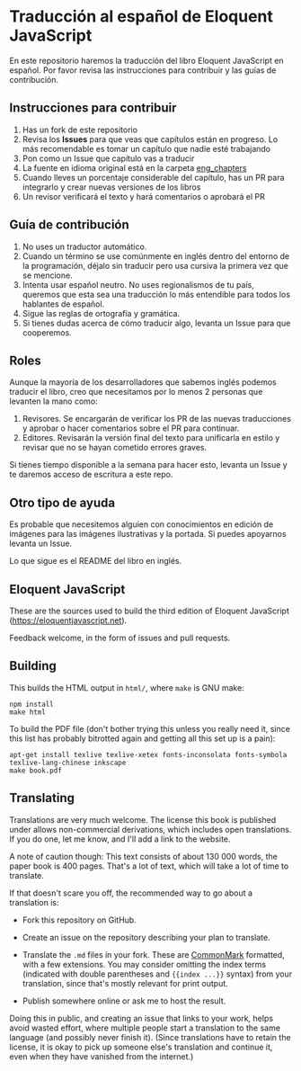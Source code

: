 # Traducción al español de Eloquent JavaScript

En este repositorio haremos la traducción del libro Eloquent JavaScript en español.
Por favor revisa las instrucciones para contribuir y las guías de contribución.

## Instrucciones para contribuir

1. Has un fork de este repositorio
2. Revisa los **Issues** para que veas que capítulos están en progreso. Lo más recomendable es tomar un capítulo que nadie esté trabajando
3. Pon como un Issue que capítulo vas a traducir
4. La fuente en idioma original está en la carpeta [eng_chapters](https://github.com/Eloquent-JavaScript-Espanol/Eloquent-JavaScript-ES/tree/master/eng_chapters)
5. Cuando lleves un porcentaje considerable del capítulo, has un PR para integrarlo y crear nuevas versiones de los libros
6. Un revisor verificará el texto y hará comentarios o aprobará el PR

## Guía de contribución

1. No uses un traductor automático.
2. Cuando un término se use comúnmente en inglés dentro del entorno de la programación, déjalo sin traducir pero usa cursiva la primera vez que se mencione.
3. Intenta usar español neutro. No uses regionalismos de tu país, queremos que esta sea una traducción lo más entendible para todos los hablantes de español.
4. Sigue las reglas de ortografía y gramática.
5. Si tienes dudas acerca de cómo traducir algo, levanta un Issue para que cooperemos.

## Roles

Aunque la mayoría de los desarrolladores que sabemos inglés podemos traducir el libro, creo que necesitamos por lo menos 2 personas que levanten la mano como:

1. Revisores. Se encargarán de verificar los PR de las nuevas traducciones y aprobar o hacer comentarios sobre el PR para continuar.
2. Editores. Revisarán la versión final del texto para unificarla en estilo y revisar que no se hayan cometido errores graves.

Si tienes tiempo disponible a la semana para hacer esto, levanta un Issue y te daremos acceso de escritura a este repo.

## Otro tipo de ayuda

Es probable que necesitemos alguien con conocimientos en edición de imágenes para las imágenes ilustrativas y la portada. Si puedes apoyarnos levanta un Issue.

Lo que sigue es el README del libro en inglés.

## Eloquent JavaScript

These are the sources used to build the third edition of Eloquent
JavaScript (https://eloquentjavascript.net).

Feedback welcome, in the form of issues and pull requests.

## Building

This builds the HTML output in `html/`, where `make` is GNU make:

    npm install
    make html

To build the PDF file (don't bother trying this unless you really need
it, since this list has probably bitrotted again and getting all this
set up is a pain):

    apt-get install texlive texlive-xetex fonts-inconsolata fonts-symbola texlive-lang-chinese inkscape
    make book.pdf

## Translating

Translations are very much welcome. The license this book is published
under allows non-commercial derivations, which includes open
translations. If you do one, let me know, and I'll add a link to the
website.

A note of caution though: This text consists of about 130 000 words,
the paper book is 400 pages. That's a lot of text, which will take a
lot of time to translate.

If that doesn't scare you off, the recommended way to go about a
translation is:

 - Fork this repository on GitHub.

 - Create an issue on the repository describing your plan to translate.

 - Translate the `.md` files in your fork. These are
   [CommonMark](https://commonmark.org/) formatted, with a few
   extensions. You may consider omitting the index terms (indicated
   with double parentheses and `{{index ...}}` syntax) from your
   translation, since that's mostly relevant for print output.

 - Publish somewhere online or ask me to host the result.

Doing this in public, and creating an issue that links to your work,
helps avoid wasted effort, where multiple people start a translation
to the same language (and possibly never finish it). (Since
translations have to retain the license, it is okay to pick up someone
else's translation and continue it, even when they have vanished from
the internet.)
